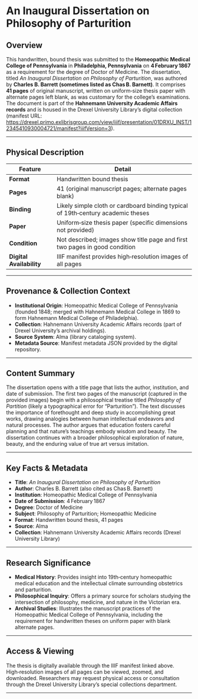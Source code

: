 <!-- Generated by Recursive Catalog Creation -->
<!-- Date: 2025-10-28T14:42:37.948141 -->

# An Inaugural Dissertation on Philosophy of Parturition

## Overview

This handwritten, bound thesis was submitted to the **Homeopathic Medical College of Pennsylvania** in **Philadelphia, Pennsylvania** on **4 February 1867** as a requirement for the degree of Doctor of Medicine. The dissertation, titled *An Inaugural Dissertation on Philosophy of Parturition*, was authored by **Charles B. Barrett (sometimes listed as Chas B. Barnett)**. It comprises **41 pages** of original manuscript, written on uniform‑size thesis paper with alternate pages left blank, as was customary for the college’s examinations. The document is part of the **Hahnemann University Academic Affairs records** and is housed in the Drexel University Library’s digital collection (manifest URL: https://drexel.primo.exlibrisgroup.com/view/iiif/presentation/01DRXU_INST/12345410930004721/manifest?iiifVersion=3).

---

## Physical Description

| Feature | Detail |
|---------|--------|
| **Format** | Handwritten bound thesis |
| **Pages** | 41 (original manuscript pages; alternate pages blank) |
| **Binding** | Likely simple cloth or cardboard binding typical of 19th‑century academic theses |
| **Paper** | Uniform‑size thesis paper (specific dimensions not provided) |
| **Condition** | Not described; images show title page and first two pages in good condition |
| **Digital Availability** | IIIF manifest provides high‑resolution images of all pages |

---

## Provenance & Collection Context

- **Institutional Origin**: Homeopathic Medical College of Pennsylvania (founded 1848; merged with Hahnemann Medical College in 1869 to form Hahnemann Medical College of Philadelphia).
- **Collection**: Hahnemann University Academic Affairs records (part of Drexel University’s archival holdings).
- **Source System**: Alma (library cataloging system).
- **Metadata Source**: Manifest metadata JSON provided by the digital repository.

---

## Content Summary

The dissertation opens with a title page that lists the author, institution, and date of submission. The first two pages of the manuscript (captured in the provided images) begin with a philosophical treatise titled *Philosophy of Partition* (likely a typographical error for “Parturition”). The text discusses the importance of forethought and deep study in accomplishing great works, drawing analogies between human intellectual endeavors and natural processes. The author argues that education fosters careful planning and that nature’s teachings embody wisdom and beauty. The dissertation continues with a broader philosophical exploration of nature, beauty, and the enduring value of true art versus imitation.

---

## Key Facts & Metadata

- **Title**: *An Inaugural Dissertation on Philosophy of Parturition*
- **Author**: Charles B. Barrett (also cited as Chas B. Barnett)
- **Institution**: Homeopathic Medical College of Pennsylvania
- **Date of Submission**: 4 February 1867
- **Degree**: Doctor of Medicine
- **Subject**: Philosophy of Parturition; Homeopathic Medicine
- **Format**: Handwritten bound thesis, 41 pages
- **Source**: Alma
- **Collection**: Hahnemann University Academic Affairs records (Drexel University Library)

---

## Research Significance

- **Medical History**: Provides insight into 19th‑century homeopathic medical education and the intellectual climate surrounding obstetrics and parturition.
- **Philosophical Inquiry**: Offers a primary source for scholars studying the intersection of philosophy, medicine, and nature in the Victorian era.
- **Archival Studies**: Illustrates the manuscript practices of the Homeopathic Medical College of Pennsylvania, including the requirement for handwritten theses on uniform paper with blank alternate pages.

---

## Access & Viewing

The thesis is digitally available through the IIIF manifest linked above. High‑resolution images of all pages can be viewed, zoomed, and downloaded. Researchers may request physical access or consultation through the Drexel University Library’s special collections department.

---